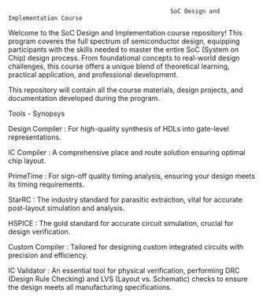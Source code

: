                                                  SoC Design and Implementation Course
Welcome to the SoC Design and Implementation course repository! This program coveres the full spectrum of semiconductor design, equipping participants with the skills needed to master the entire SoC (System on Chip) design process. From foundational concepts to real-world design challenges, this course offers a unique blend of theoretical learning, practical application, and professional development.

This repository will contain all the course materials, design projects, and documentation developed during the program. 

Tools - Synopsys

Design Compiler : For high-quality synthesis of HDLs into gate-level representations.

IC Compiler : A comprehensive place and route solution ensuring optimal chip layout.

PrimeTime : For sign-off quality timing analysis, ensuring your design meets its timing requirements.

StarRC : The industry standard for parasitic extraction, vital for accurate post-layout simulation and analysis.

HSPICE : The gold standard for accurate circuit simulation, crucial for design verification.

Custom Compiler : Tailored for designing custom integrated circuits with precision and efficiency.

IC Validator : An essential tool for physical verification, performing DRC (Design Rule Checking) and LVS (Layout vs. Schematic) checks to ensure the design meets all manufacturing specifications.

